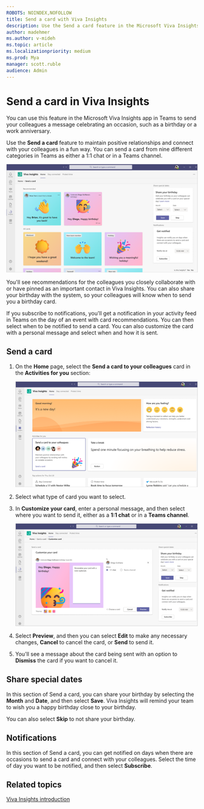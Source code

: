 ```yaml
---
ROBOTS: NOINDEX,NOFOLLOW
title: Send a card with Viva Insights
description: Use the Send a card feature in the Microsoft Viva Insights app
author: madehmer
ms.author: v-mideh
ms.topic: article
ms.localizationpriority: medium 
ms.prod: Mya
manager: scott.ruble
audience: Admin
---
```


# Send a card in Viva Insights

You can use this feature in the Microsoft Viva Insights app in Teams to send your colleagues a message celebrating an occasion, such as a birthday or a work anniversary.

Use the **Send a card** feature to maintain positive relationships and connect with your colleagues in a fun way. You can send a card from nine different categories in Teams as either a 1:1 chat or in a Teams channel.

![Card options.](images/card-options.png)

You'll see recommendations for the colleagues you closely collaborate with or have pinned as an important contact in Viva Insights. You can also share your birthday with the system, so your colleagues will know when to send you a birthday card.

If you subscribe to notifications, you'll get a notification in your activity feed in Teams on the day of an event with card recommendations. You can then select when to be notified to send a card. You can also customize the card with a personal message and select when and how it is sent.

## Send a card

1. On the **Home** page, select the **Send a card to your colleagues** card in the **Activities for you** section:

   ![Send a card.](images/send-card.png)

2. Select what type of card you want to select.
3. In **Customize your card**, enter a personal message, and then select where you want to send it, either as a **1:1 chat** or in a **Teams channel**.

   ![Customize the card.](images/customize-card.png)

4. Select **Preview**, and then you can select **Edit** to make any necessary changes, **Cancel** to cancel the card, or **Send** to send it.
5. You'll see a message about the card being sent with an option to **Dismiss** the card if you want to cancel it.

## Share special dates

In this section of Send a card, you can share your birthday by selecting the **Month** and **Date**, and then select **Save**. Viva Insights will remind your team to wish you a happy birthday close to your birthday.

You can also select **Skip** to not share your birthday.

## Notifications

In this section of Send a card, you can get notified on days when there are occasions to send a card and connect with your colleagues. Select the time of day you want to be notified, and then select **Subscribe**.



## Related topics

[Viva Insights introduction](viva-teams-app.md)
